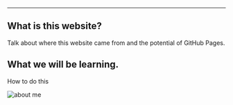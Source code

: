 
---
## What is this website?
Talk about where this website came from and the potential of GitHub Pages.

## What we will be learning.
How to do this

![about me](https://brandongoff.github.io/skills-github-pages/aboutme)
